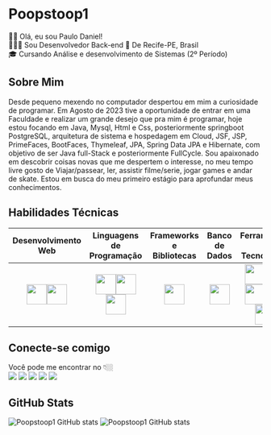 # Poopstoop1

👋🏻 Olá, eu sou Paulo Daniel!  
👩🏼‍💻 Sou Desenvolvedor Back-end
📍 De Recife-PE, Brasil  
🎓 Cursando Análise e desenvolvimento de Sistemas (2º Período)

## Sobre Mim

Desde pequeno mexendo no computador despertou em mim a curiosidade de programar. Em Agosto de 2023 tive a oportunidade de entrar em uma Faculdade e realizar um grande desejo que pra mim  é programar, hoje estou focando em Java, Mysql, Html e Css, posteriormente springboot PostgreSQL, arquitetura de sistema e hospedagem em Cloud, JSF, JSP, PrimeFaces, BootFaces, Thymeleaf, JPA, Spring Data JPA e Hibernate, com objetivo de ser Java full-Stack e posteriormente FullCycle. Sou apaixonado em descobrir coisas novas que me despertem o interesse, no meu tempo livre gosto de Viajar/passear, ler, assistir filme/serie, jogar games e andar de skate. Estou em busca do meu primeiro estágio para aprofundar meus conhecimentos.

## Habilidades Técnicas
| Desenvolvimento Web | Linguagens de Programação | Frameworks e Bibliotecas | Banco de Dados | Ferramentas e Tecnologias |
| :-----------------: | :-----------------------: | :----------------------: | :------------: | :-----------------------: |
| <img height="40" src="https://github.com/Poopstoop1/Poopstoop1/blob/main/assets/icon/HTML.svg"><img height="40" src="https://github.com/Poopstoop1/Poopstoop1/blob/main/assets/icon/CSS.svg"> | <img height="40" src="https://github.com/Poopstoop1/Poopstoop1/blob/main/assets/icon/JavaScript.svg"><img height="40" src="https://github.com/Poopstoop1/Poopstoop1/blob/main/assets/icon/Java-Dark.svg"><img height="40" src="https://github.com/Poopstoop1/Poopstoop1/blob/main/assets/icon/C%23.svg"> | <img height="40" src="https://github.com/Poopstoop1/Poopstoop1/blob/main/assets/icon/dotnet.svg"> | <img height="40" src="https://github.com/Poopstoop1/Poopstoop1/blob/main/assets/icon/MySQL-Dark.svg"> | <img height="40" src="https://github.com/Poopstoop1/Poopstoop1/blob/main/assets/icon/Eclipse.svg"><img height="40" src="https://github.com/Poopstoop1/Poopstoop1/blob/main/assets/icon/VSCode-Dark.svg"><img height="40" src="https://github.com/Poopstoop1/Poopstoop1/blob/main/assets/icon/Git.svg"><img height="40" src="https://github.com/Poopstoop1/Poopstoop1/blob/main/assets/icon/Github-Dark.svg"><img height="40" src="https://github.com/Poopstoop1/Poopstoop1/blob/main/assets/icon/Discord.svg"> |

## Conecte-se comigo

Você pode me encontrar no 👇🏼  
[![](https://github.com/Poopstoop1/Poopstoop1/blob/main/assets/images/instagram.png)](https://www.instagram.com/paulinhoressutti)
[![](https://github.com/Poopstoop1/Poopstoop1/blob/main/assets/images/linkedin.png)](https://www.linkedin.com/in/paulo-daniel-990197240)
[![](https://github.com/Poopstoop1/Poopstoop1/blob/main/assets/images/discord.png)](https://discord.gg/atkKBZnW)
[![](https://github.com/Poopstoop1/Poopstoop1/blob/main/assets/images/facebook.png)](https://www.facebook.com/paulinhoressutti)
[![](https://github.com/Poopstoop1/Poopstoop1/blob/main/assets/images/gmail.png)](https://mailto:daniel.026@hotmail.com)

## GitHub Stats

![Poopstoop1 GitHub stats](https://github-readme-stats.vercel.app/api?username=Poopstoop1&show_icons=true&theme=tokyonight)
![Poopstoop1 GitHub stats](https://github-readme-stats.vercel.app/api/top-langs/?username=Poopstoop1&layout=donut)
